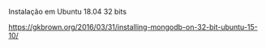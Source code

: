 Instalação em Ubuntu 18.04 32 bits

https://gkbrown.org/2016/03/31/installing-mongodb-on-32-bit-ubuntu-15-10/
